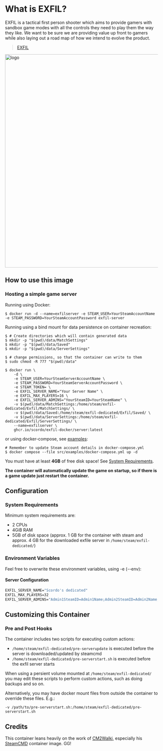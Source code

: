 # What is EXFIL?

EXFIL is a tactical first person shooter which aims to provide gamers with sandbox game modes with all the controls they need to play them the way they like. We want to be sure we are providing value up front to gamers while also laying out a road map of how we intend to evolve the product.

> [EXFIL](https://store.steampowered.com/app/860020/EXFIL/)

<img src="https://www.misultin.com/img/exfil-military.jpg" alt="logo" width="700"/>

## How to use this image

### Hosting a simple game server

Running using Docker:

```console
$ docker run -d --name=exfilserver -e STEAM_USER=YourSteamAccountName -e STEAM_PASSWORD=YourSteamAccountPassword exfil-server
```

Running using a bind mount for data persistence on container recreation:

```console
$ # Create directories which will contain generated data
$ mkdir -p "$(pwd)/data/MatchSettings"
$ mkdir -p "$(pwd)/data/Saved"
$ mkdir -p "$(pwd)/data/ServerSettings"

$ # change permissions, so that the container can write to them
$ sudo chmod -R 777 "$(pwd)/data"

$ docker run \
    -d \
    -e STEAM_USER=YourSteamServerAccountName \
    -e STEAM_PASSWORD=YourSteamServerAccountPassword \
    -e STEAM_TOKEN= \
    -e EXFIL_SERVER_NAME="Your Server Name" \
    -e EXFIL_MAX_PLAYERS=16 \
    -e EXFIL_SERVER_ADMINS="YourSteamID=YourSteamName" \
    -v $(pwd)/data/MatchSettings:/home/steam/exfil-dedicated/Exfil/MatchSettings/ \
    -v $(pwd)/data/Saved:/home/steam/exfil-dedicated/Exfil/Saved/ \
    -v $(pwd)/data/ServerSettings:/home/steam/exfil-dedicated/Exfil/ServerSettings/ \
    --name=exfilserver \
    ghcr.io/scordo/exfil-docker/server:latest
```

or using docker-compose, see [examples](src/examples/docker-compose.yml):

```console
# Remember to update Steam account details in docker-compose.yml
$ docker compose --file src/examples/docker-compose.yml up -d
```

You must have at least **4GB** of free disk space! See [System Requirements](./#system-requirements).

**The container will automatically update the game on startup, so if there is a game update just restart the container.**

## Configuration

### System Requirements

Minimum system requirements are:

* 2 CPUs
* 4GiB RAM
* 5GB of disk space (approx. 1 GB for the container with steam and approx. 4 GB for the downloaded exfile server in `/home/steam/exfil-dedicated/`)

### Environment Variables

Feel free to overwrite these environment variables, using -e (--env):

#### Server Configuration

```dockerfile
EXFIL_SERVER_NAME="Scordo's dedicated"                                      (The server name)
EXFIL_MAX_PLAYERS=32                                                        (The max. amount of players)
EXFIL_SERVER_ADMINS="Admin1SteamID=Admin1Name;Admin2SteamID=Admin2Name;"    (Server admins separated by ; and each entry with steamid=playername)
```

## Customizing this Container

### Pre and Post Hooks

The container includes two scripts for executing custom actions:

* `/home/steam/exfil-dedicated/pre-serverupdate` is executed before the server is downloaded/updated by steamcmd
* `/home/steam/exfil-dedicated/pre-serverstart.sh` is executed before the exfil server starts

When using a persient volume mounted at `/home/steam/exfil-dedicated/` you may edit these scripts to perform custom actions, such as doing backups and so on.

Alternatively, you may have docker mount files from outside the container to override these files. E.g.:

```console
-v /path/to/pre-serverstart.sh:/home/steam/exfil-dedicated/pre-serverstart.sh
```

## Credits

This container leans heavily on the work of [CM2Walki](https://github.com/CM2Walki/), especially his [SteamCMD](https://github.com/CM2Walki/steamcmd) container image. GG!